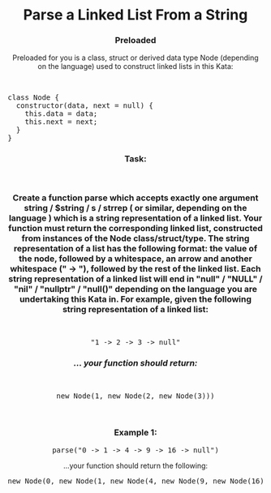 <div align = "center">

# Parse a Linked List From a String

</div>

<div align = "center">

<h3>Preloaded</h3>
<p>Preloaded for you is a class, struct or derived data type Node (depending on the language) used to construct linked lists in this Kata:</p>
<br>

</div>

<pre>
class Node {
  constructor(data, next = null) {
    this.data = data;
    this.next = next;
  }
}
</pre>

<div align = "center">

<h3>Task:</h3>
<br>
<h3>Create a function parse which accepts exactly one argument string / $string / s / strrep ( or similar, depending on the language ) which is a string representation of a linked list. Your function must return the corresponding linked list, constructed from instances of the Node class/struct/type. The string representation of a list has the following format: the value of the node, followed by a whitespace, an arrow and another whitespace (<strong>" -> "</strong>), followed by the rest of the linked list. Each string representation of a linked list will end in "null" / "NULL" / "nil" / "nullptr" / "null()" depending on the language you are undertaking this Kata in. For example, given the following string representation of a linked list:</h3>
<br>

<pre>"1 -> 2 -> 3 -> null"</pre>

<h3><em>... your function should return:</em></h3>
<br>

<pre>new Node(1, new Node(2, new Node(3)))</pre>
<br>

<h3>Example 1:</h3>

<pre>parse("0 -> 1 -> 4 -> 9 -> 16 -> null")</pre>

<p>...your function should return the following:</p>

<pre>new Node(0, new Node(1, new Node(4, new Node(9, new Node(16)))))</pre>

</div>

